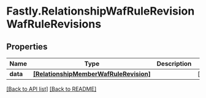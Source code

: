# Fastly.RelationshipWafRuleRevisionWafRuleRevisions

## Properties

Name | Type | Description | Notes
------------ | ------------- | ------------- | -------------
**data** | [**[RelationshipMemberWafRuleRevision]**](RelationshipMemberWafRuleRevision.md) |  | [optional] 



[[Back to API list]](../../README.md#endpoints) [[Back to README]](../../README.md)
